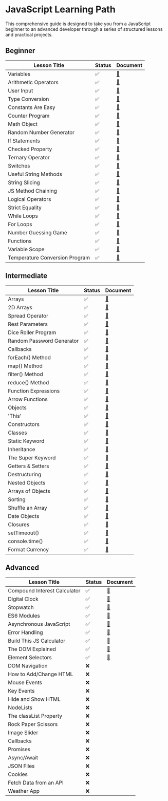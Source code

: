 # JavaScript Learning Path

This comprehensive guide is designed to take you from a JavaScript beginner to an advanced developer through a series of structured lessons and practical projects.

## Beginner

| Lesson Title                          | Status | Document                                |
|---------------------------------------|--------|------------------------------------|
| Variables                             |✅|[📄](./01_Beginner/01_variables/README.md)|
| Arithmetic Operators                  |✅|[📄](./01_Beginner/02_arithmetic-operators/README.md)|
| User Input                            |✅|[📄](./01_Beginner/03_user-input/README.md)|
| Type Conversion                       |✅|[📄](./01_Beginner/04_type-conversion/README.md)|
| Constants Are Easy                    |✅|[📄](./01_Beginner/05_constants/README.md)|
| Counter Program                       |✅|[📄](./01_Beginner/06_counter-program/README.md)|
| Math Object                           |✅|[📄](./01_Beginner/07_math-object/README.md)|
| Random Number Generator               |✅|[📄](./01_Beginner/08_random-number-generator/README.md)|
| If Statements                         |✅|[📄](./01_Beginner/09_if-statements/README.md)|
| Checked Property                      |✅|[📄](./01_Beginner/10_checked-property/README.md)|
| Ternary Operator                      |✅|[📄](./01_Beginner/11_ternary-operator/README.md)|
| Switches                              |✅|[📄](./01_Beginner/12_switches/README.md)|
| Useful String Methods                 |✅|[📄](./01_Beginner/13_strings-methods/README.md)|
| String Slicing                        |✅|[📄](./01_Beginner/14_string-slices/README.md)|
| JS Method Chaining                    |✅|[📄](./01_Beginner/15_method-chaining/README.md)|
| Logical Operators                     |✅|[📄](./01_Beginner/16_logical-operators/README.md)|
| Strict Equality                       |✅|[📄](./01_Beginner/17_strict-equality/README.md)|
| While Loops                           |✅|[📄](./01_Beginner/18_while-loops/README.md)|
| For Loops                             |✅|[📄](./01_Beginner/19_for-loops/README.md)|
| Number Guessing Game                  |✅|[📄](./01_Beginner/20_number-guessing-game/README.md)|
| Functions                             |✅|[📄](./01_Beginner/21_functions/README.md)|
| Variable Scope                        |✅|[📄](./01_Beginner/22_variable-scopes/README.md)|
| Temperature Conversion Program        |✅|[📄](./01_Beginner/23_temperature-conversion-program/README.md)|

## Intermediate


| Lesson Title             | Status | Document |
|--------------------------|--------|----------|
| Arrays                   | ✅      |  [📄](./02_Intermediate/01_arrays/README.md)        |
| 2D Arrays                | ✅      |  [📄](./02_Intermediate/02_2d-arrays/README.md)     |
| Spread Operator          | ✅      |  [📄](./02_Intermediate/03_spread-operators/README.md)         |
| Rest Parameters          | ✅      |  [📄](./02_Intermediate/04_REST-parameters/README.md)        |
| Dice Roller Program      | ✅      |  [📄](./02_Intermediate/05_dice-roller-program/README.md)        |
| Random Password Generator| ✅      |  [📄](./02_Intermediate/06_Build_a_random_password_generator/README.md)        |
| Callbacks                | ✅      |  [📄](./02_Intermediate/07_Learn_CALLBACKS/README.md)        |
| forEach() Method         | ✅      |  [📄](./02_Intermediate/08_forEach()/README.md)        |
| map() Method             | ✅      |  [📄](./02_Intermediate/09_map()/README.md)        |
| filter() Method          | ✅      |  [📄](./02_Intermediate/10_filter()/README.md)        |
| reduce() Method          | ✅      |  [📄](./02_Intermediate/11_reduce()/README.md)        |
| Function Expressions     | ✅      |  [📄](./02_Intermediate/12_FUNCTION_EXPRESSIONS/README.md)        |
| Arrow Functions          | ✅      |  [📄](./02_Intermediate/13_Learn_ARROW_FUNCTIONS/README.md)        |
| Objects                  | ✅      |  [📄](./02_Intermediate/14_Learn_OBJECTS/README.md)        |
| 'This'                   | ✅      |  [📄](./02_Intermediate/15_What_is_THIS_in/README.md)        |
| Constructors             | ✅      |  [📄](./02_Intermediate/16_CONSTRUCTORS/README.md)        |
| Classes                  | ✅      |  [📄](./02_Intermediate/17_Learn_CLASSES/README.md)        |
| Static Keyword           | ✅      |  [📄](./02_Intermediate/18_Learn_STATIC_keyword/README.md)        |
| Inheritance              | ✅      |  [📄](./02_Intermediate/19_Learn_INHERITANCE/README.md)        |
| The Super Keyword        | ✅      |  [📄](./02_Intermediate/19_Learn_INHERITANCE/README.md)        |
| Getters & Setters        | ✅      |  [📄](./02_Intermediate/21_GETTERS_&_SETTERS/README.md)        |
| Destructuring            | ✅      |  [📄](./02_Intermediate/22_DESTRUCTURING/README.md)        |
| Nested Objects           | ✅      |  [📄](./02_Intermediate/23_Learn_NESTED_OBJECTS/README.md)        |
| Arrays of Objects        | ✅      |  [📄](./02_Intermediate/24_ARRAYS_of_OBJECTS/README.md)        |
| Sorting                  | ✅      |  [📄](./02_Intermediate/25_Learn_SORTING/README.md)        |
| Shuffle an Array         | ✅      |  [📄](./02_Intermediate/26_How_to_SHUFFLE_AN_ARRAY/README.md)        |
| Date Objects             | ✅      |  [📄](./02_Intermediate/27_Learn_DATE_objects/README.md)        |
| Closures                 | ✅      |  [📄](./02_Intermediate/28_Learn_CLOSURES/README.md)       |
| setTimeout()             | ✅      |  [📄](./02_Intermediate/29_Learn_setTimeout()/README.md)        |
| console.time()           | ✅      |  [📄](./02_Intermediate/30_console.time()/README.md)        |
| Format Currency          | ✅      |  [📄](./02_Intermediate/31_Format_currency_EASY_in/README.md)        |
## Advanced

| Lesson Title                          | Status | Document| 
|---------------------------------------|--------|---------
| Compound Interest Calculator          |✅|        [📄](./03_Advanced/01_Build_a_JS_compound_interest_calculator/README.md)        |
| Digital Clock                         |✅|        [📄](./03_Advanced/02_Build_this_JS_Digital_Clock/README.md)        |
| Stopwatch                             |✅|        [📄](./03_Advanced/03_Build_this_JS_STOPWATCH/README.md)        |
| ES6 Modules                           |✅|        [📄](./03_Advanced/04_Learn_ES6_Modules/README.md)        |
| Asynchronous JavaScript               |✅|        [📄](./03_Advanced/05_What_is_asynchronous_code/README.md)        |
| Error Handling                        |✅|        [📄](./03_Advanced/06_Error_handling/README.md)        |
| Build This JS Calculator              |✅|        [📄](./03_Advanced/07_Build_this_JS_calculator/README.md)        |
| The DOM Explained                     |✅|        [📄](./03_Advanced/08_The_DOM_explained//README.md)        | 
| Element Selectors                     |✅|        [📄](./03_Advanced/09_Learn_ELEMENT_SELECTORS//README.md)        |
| DOM Navigation                        |❌|
| How to Add/Change HTML                |❌|
| Mouse Events                          |❌|
| Key Events                            |❌|
| Hide and Show HTML                    |❌|
| NodeLists                             |❌|
| The classList Property                |❌|
| Rock Paper Scissors                   |❌|
| Image Slider                          |❌|
| Callbacks                             |❌|
| Promises                              |❌|
| Async/Await                           |❌|
| JSON Files                            |❌|
| Cookies                               |❌|
| Fetch Data from an API                |❌|
| Weather App                           |❌|